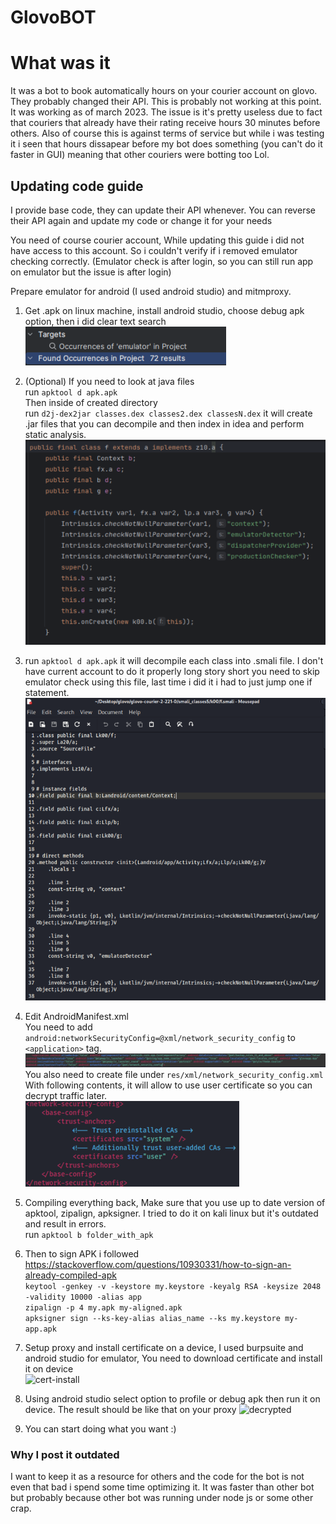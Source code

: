 # GlovoBOT
# What was it
It was a bot to book automatically hours on your courier account on glovo. They probably changed their API. This is probably not working at this point.
It was working as of march 2023. The issue is it's pretty useless due to fact that couriers that already have their rating receive hours 30 minutes before others. 
Also of course this is against terms of service but while i was testing it i seen that hours dissapear before my bot does something (you can't do it faster in GUI) meaning that other couriers were botting too Lol.
## Updating code guide
I provide base code, they can update their API whenever. You can reverse their API again and update my code or change it for your needs

You need of course courier account, While updating this guide i did not have access to this account. So i couldn't verify if i removed emulator checking correctly. (Emulator check is after login, so you can still run app on emulator but the issue is after login)

Prepare emulator for android (I used android studio) and mitmproxy.

1. Get .apk on linux machine, install android studio, choose debug apk option, then i did clear text search
<br>![search](./sample-images/search.png)
2. (Optional) If you need to look at java files <br> run ```apktool d apk.apk``` <br>
Then inside of created directory <br>
run ```d2j-dex2jar classes.dex classes2.dex classesN.dex``` it will create .jar files that you can decompile and then index in idea and perform static analysis. <br>
![decompiled](./sample-images/decompiled.png)
3. run ```apktool d apk.apk``` it will decompile each class into .smali file. I don't have current account to do it properly long story short you need to skip emulator check using this file, last time i did it i had to just jump one if statement. 
![smali](./sample-images/smali.png)
4. Edit AndroidManifest.xml <br>
You need to add ```android:networkSecurityConfig=@xml/network_security_config``` to ```<application>``` tag. <br>
![manifest](./sample-images/manifest.png) <br>
You also need to create  file under ```res/xml/network_security_config.xml``` <br>
With following contents, it will allow to use user certificate so you can decrypt traffic later.
<br>![user-certs](./sample-images/user-certs.png)

5. Compiling everything back, Make sure that you use up to date version of apktool, zipalign, apksigner. I tried to do it on kali linux but it's outdated and result in errors.
<br> run ```apktool b folder_with_apk```
6. Then to sign APK i followed https://stackoverflow.com/questions/10930331/how-to-sign-an-already-compiled-apk <br>
```keytool -genkey -v -keystore my.keystore -keyalg RSA -keysize 2048 -validity 10000 -alias app``` <br>
```zipalign -p 4 my.apk my-aligned.apk``` <br>
```apksigner sign --ks-key-alias alias_name --ks my.keystore my-app.apk```
7. Setup proxy and install certificate on a device, I used burpsuite and android studio for emulator, You need to download certificate and install it on device <br>
![cert-install](./sample-images/cert-install.png)
8. Using android studio select option to profile or debug apk then run it on device. The result should be like that on your proxy
![decrypted](./sample-images/decrypted.png)
9. You can start doing what you want :)
### Why I post it outdated 
I want to keep it as a resource for others and the code for the bot is not even that bad i spend some time optimizing it. It was faster than other bot but  probably because other bot was running under node js or some other crap.